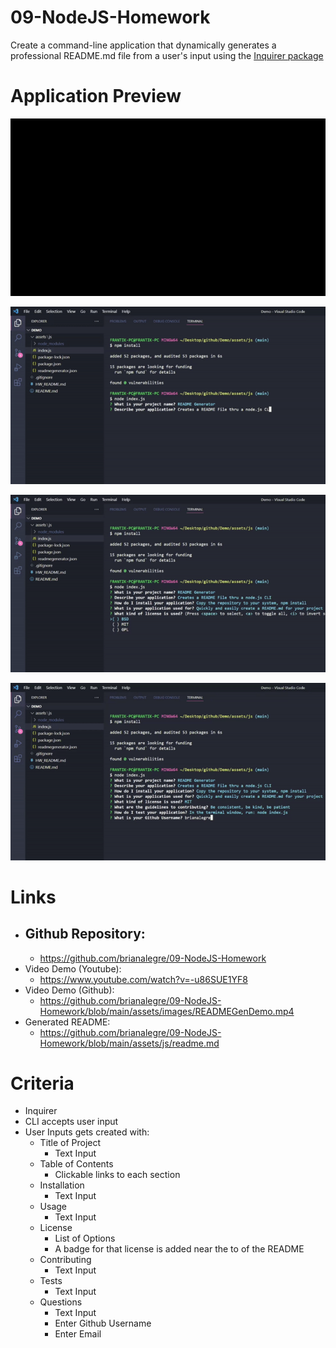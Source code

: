 # 09-NodeJS-Homework

Create a command-line application that dynamically generates a professional README.md file from a user's input using the [Inquirer package](https://www.npmjs.com/package/inquirer)

# Application Preview

<p align="left">
    <img alt="README Gen Demo 1" src="./assets/images/READMEGenDemoGif1.gif">
</p>

<p align="left">
    <img alt="README Gen Demo 2" src="./assets/images/READMEGenDemoGif2.gif">
</p>

<p align="left">
    <img alt="README Gen Demo 3" src="./assets/images/READMEGenDemoGif3.gif">
</p>

<p align="left">
    <img alt="README Gen Demo 4" src="./assets/images/READMEGenDemoGif4.gif">
</p>

# Links

-   Github Repository: 
    - 
    - https://github.com/brianalegre/09-NodeJS-Homework
-   Video Demo (Youtube): 
    - <a href="https://www.youtube.com/watch?v=-u86SUE1YF8" target="_blank">https://www.youtube.com/watch?v=-u86SUE1YF8 </a>
-   Video Demo (Github): 
    - https://github.com/brianalegre/09-NodeJS-Homework/blob/main/assets/images/READMEGenDemo.mp4
-   Generated README: 
    - https://github.com/brianalegre/09-NodeJS-Homework/blob/main/assets/js/readme.md

# Criteria

-   Inquirer
-   CLI accepts user input
-   User Inputs gets created with:
    -   Title of Project
        -   Text Input
    -   Table of Contents
        -   Clickable links to each section
    -   Installation
        -   Text Input
    -   Usage
        -   Text Input
    -   License
        -   List of Options
        -   A badge for that license is added near the to of the README
    -   Contributing
        -   Text Input
    -   Tests
        -   Text Input
    -   Questions
        -   Text Input
        -   Enter Github Username
        -   Enter Email
